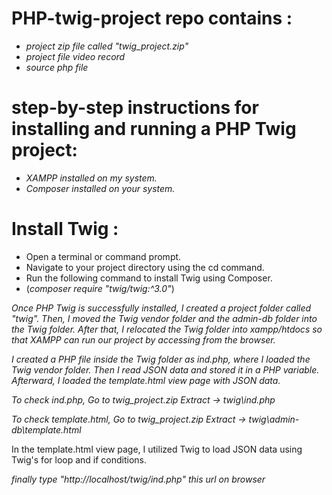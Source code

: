 # PHP-twig-project repo contains :
  - *project zip file called "twig_project.zip"*
  - *project file video record*
  - *source php file*

# step-by-step instructions for installing and running a PHP Twig project:
  -  *XAMPP installed on my system.*
  -  *Composer installed on your system.*

# Install Twig :
  - Open a terminal or command prompt.
  - Navigate to your project directory using the cd command.
  - Run the following command to install Twig using Composer.
  - (*composer require "twig/twig:^3.0"*)


*Once PHP Twig is successfully installed, I created a project folder called "twig". Then, I moved the Twig vendor folder and the admin-db folder into the Twig folder. After that, I relocated the Twig folder into xampp/htdocs so that XAMPP can run our project by accessing  from the browser.*

*I created a PHP file inside the Twig folder as ind.php, where I loaded the Twig vendor folder. Then I read JSON data and stored it in a PHP variable. Afterward, I loaded the template.html view page with JSON data.*

*To check ind.php, Go to twig_project.zip Extract -> twig\ind.php*

*To check template.html, Go to twig_project.zip Extract -> twig\admin-db\template.html*

In the template.html view page, I utilized Twig to load JSON data using Twig's for loop and if conditions.

*finally type "http://localhost/twig/ind.php" this url on browser*
